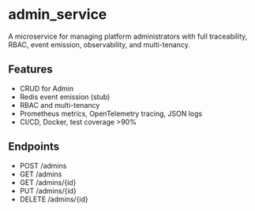 # admin_service

A microservice for managing platform administrators with full traceability, RBAC, event emission, observability, and multi-tenancy.

## Features
- CRUD for Admin
- Redis event emission (stub)
- RBAC and multi-tenancy
- Prometheus metrics, OpenTelemetry tracing, JSON logs
- CI/CD, Docker, test coverage >90%

## Endpoints
- POST /admins
- GET /admins
- GET /admins/{id}
- PUT /admins/{id}
- DELETE /admins/{id}
